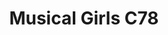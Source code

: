 --- 
title: "Musical Girls C78"
publishdate: "2019-7-5T16:48:46+02:00"
src: "https://365manga.net/manga/musical-girls-c78"
image: "https://data.365manga.net/images/thumbnails/15822-musical-girls-c78.jpg"
description: "Aka Gakki Shoujo"
---